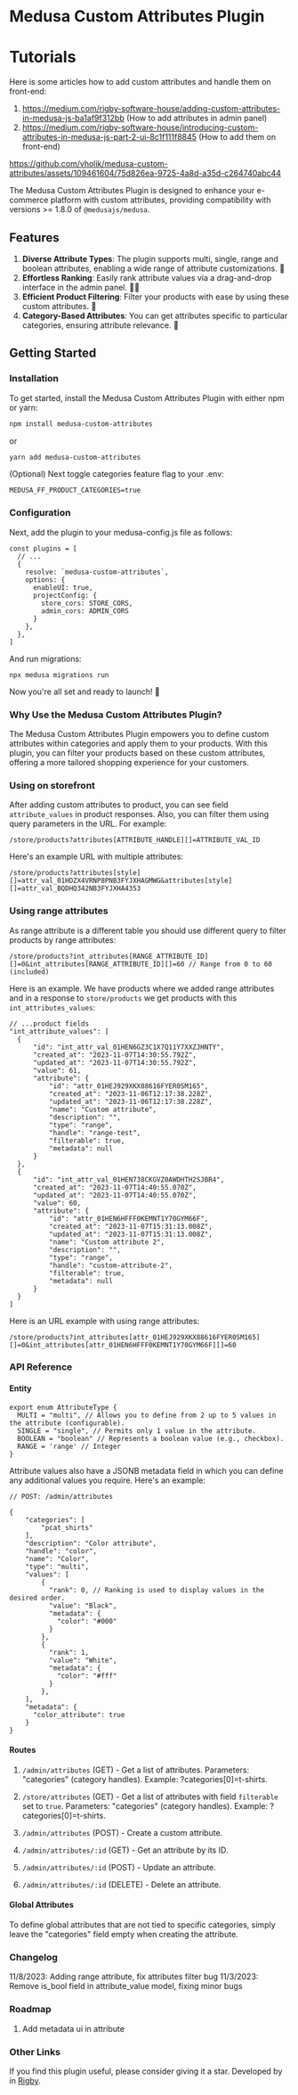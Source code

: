 # Medusa Custom Attributes Plugin

# Tutorials

Here is some articles how to add custom attributes and handle them on front-end: 
1. https://medium.com/rigby-software-house/adding-custom-attributes-in-medusa-js-ba1af9f312bb (How to add attributes in admin panel)
2. https://medium.com/rigby-software-house/introducing-custom-attributes-in-medusa-js-part-2-ui-8c1f111f8845 (How to add them on front-end)

https://github.com/vholik/medusa-custom-attributes/assets/109461604/75d826ea-9725-4a8d-a35d-c264740abc44

The Medusa Custom Attributes Plugin is designed to enhance your e-commerce platform with custom attributes, providing compatibility with versions >= 1.8.0 of `@medusajs/medusa`.

## Features

1. **Diverse Attribute Types**: The plugin supports multi, single, range and boolean attributes, enabling a wide range of attribute customizations. 🤯
2. **Effortless Ranking**: Easily rank attribute values via a drag-and-drop interface in the admin panel. 🤌🏻
3. **Efficient Product Filtering**: Filter your products with ease by using these custom attributes. 💪
4. **Category-Based Attributes**: You can get attributes specific to particular categories, ensuring attribute relevance. 👀

## Getting Started

### Installation

To get started, install the Medusa Custom Attributes Plugin with either npm or yarn:

```bash
npm install medusa-custom-attributes
```

or

```bash
yarn add medusa-custom-attributes
```

(Optional) Next toggle categories feature flag to your .env:

```
MEDUSA_FF_PRODUCT_CATEGORIES=true
```

### Configuration

Next, add the plugin to your medusa-config.js file as follows:

```
const plugins = [
  // ...
  {
    resolve: `medusa-custom-attributes`,
    options: {
      enableUI: true,
      projectConfig: {
        store_cors: STORE_CORS,
        admin_cors: ADMIN_CORS
      }
    },
  },
]
```

And run migrations:

```
npx medusa migrations run
```

Now you're all set and ready to launch! 🚀

### Why Use the Medusa Custom Attributes Plugin?

The Medusa Custom Attributes Plugin empowers you to define custom attributes within categories and apply them to your products. With this plugin, you can filter your products based on these custom attributes, offering a more tailored shopping experience for your customers.

### Using on storefront

After adding custom attributes to product, you can see field `attribute_values` in product responses. Also, you can filter them using query parameters in the URL. For example:

```
/store/products?attributes[ATTRIBUTE_HANDLE][]=ATTRIBUTE_VAL_ID
```

Here's an example URL with multiple attributes:

```
/store/products?attributes[style][]=attr_val_01HDZX4VRNP8PNB3FYJXHAGMWG&attributes[style][]=attr_val_BQDHQ342NB3FYJXHA4353
```

### Using range attributes

As range attribute is a different table you should use different query to filter products by range attributes:

```
/store/products?int_attributes[RANGE_ATTRIBUTE_ID][]=0&int_attributes[RANGE_ATTRIBUTE_ID][]=60 // Range from 0 to 60 (included)
```

Here is an example. We have products where we added range attributes and in a response to `store/products` we get products with this `int_attributes_values`:

```
// ...product fields
"int_attribute_values": [
  {
      "id": "int_attr_val_01HEN6GZ3C1X7Q11Y7XXZJHNTY",
      "created_at": "2023-11-07T14:30:55.792Z",
      "updated_at": "2023-11-07T14:30:55.792Z",
      "value": 61,
      "attribute": {
          "id": "attr_01HEJ929XKX88616FYER0SM165",
          "created_at": "2023-11-06T12:17:38.228Z",
          "updated_at": "2023-11-06T12:17:38.228Z",
          "name": "Custom attribute",
          "description": "",
          "type": "range",
          "handle": "range-test",
          "filterable": true,
          "metadata": null
      }
  },
  {
      "id": "int_attr_val_01HEN738CKGVZ0AWDHTH2SJBR4",
      "created_at": "2023-11-07T14:40:55.070Z",
      "updated_at": "2023-11-07T14:40:55.070Z",
      "value": 60,
      "attribute": {
          "id": "attr_01HEN6HFFF0KEMNT1Y70GYM66F",
          "created_at": "2023-11-07T15:31:13.008Z",
          "updated_at": "2023-11-07T15:31:13.008Z",
          "name": "Custom attribute 2",
          "description": "",
          "type": "range",
          "handle": "custom-attribute-2",
          "filterable": true,
          "metadata": null
      }
  }
]
```

Here is an URL example with using range attributes:

```
/store/products?int_attributes[attr_01HEJ929XKX88616FYER0SM165][]=0&int_attributes[attr_01HEN6HFFF0KEMNT1Y70GYM66F][]=60
```

### API Reference

#### Entity

```
export enum AttributeType {
  MULTI = "multi", // Allows you to define from 2 up to 5 values in the attribute (configurable).
  SINGLE = "single", // Permits only 1 value in the attribute.
  BOOLEAN = "boolean" // Represents a boolean value (e.g., checkbox).
  RANGE = 'range' // Integer
}
```

Attribute values also have a JSONB metadata field in which you can define any additional values you require. Here's an example:

```
// POST: /admin/attributes

{
    "categories": [
        "pcat_shirts"
    ],
    "description": "Color attribute",
    "handle": "color",
    "name": "Color",
    "type": "multi",
    "values": [
        {
          "rank": 0, // Ranking is used to display values in the desired order.
          "value": "Black",
          "metadata": {
            "color": "#000"
          }
        },
        {
          "rank": 1,
          "value": "White",
          "metadata": {
            "color": "#fff"
          }
        },
    ],
    "metadata": {
      "color_attribute": true
    }
}
```

#### Routes

1. `/admin/attributes` (GET) - Get a list of attributes. Parameters: "categories" (category handles). Example: ?categories[0]=t-shirts.

2. `/store/attributes` (GET) - Get a list of attributes with field `filterable` set to `true`. Parameters: "categories" (category handles). Example: ?categories[0]=t-shirts.

3. `/admin/attributes` (POST) - Create a custom attribute.

4. `/admin/attributes/:id` (GET) - Get an attribute by its ID.

5. `/admin/attributes/:id` (POST) - Update an attribute.

6. `/admin/attributes/:id` (DELETE) - Delete an attribute.

#### Global Attributes

To define global attributes that are not tied to specific categories, simply leave the "categories" field empty when creating the attribute.

### Changelog

11/8/2023: Adding range attribute, fix attributes filter bug
11/3/2023: Remove is_bool field in attribute_value model, fixing minor bugs

### Roadmap

1. Add metadata ui in attribute

### Other Links

If you find this plugin useful, please consider giving it a star. Developed by in [Rigby](https://www.linkedin.com/company/rigby-software).
